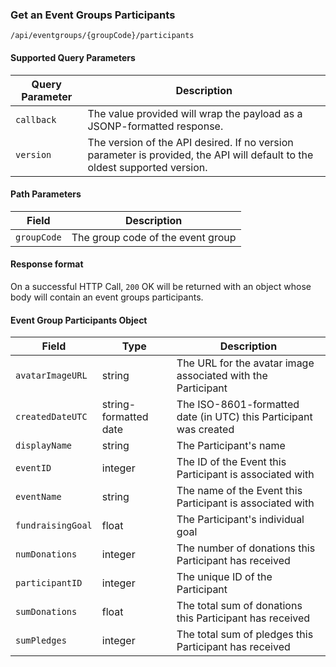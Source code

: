 ### Get an Event Groups Participants
`/api/eventgroups/{groupCode}/participants`
#### Supported Query Parameters
|Query Parameter|Description|
|---|---|
|`callback`|The value provided will wrap the payload as a JSONP-formatted response.|
|`version`|The version of the API desired. If no version parameter is provided, the API will default to the oldest supported version.|
#### Path Parameters
|Field|Description|
|---|---|
|`groupCode`| The group code of the event group |
#### Response format
On a successful HTTP Call, `200` OK will be returned with an object whose body will contain an event groups participants.
#### Event Group Participants Object
|Field|Type|Description|
|---|---|---|
|`avatarImageURL` |string|The URL for the avatar image associated with the Participant|
|`createdDateUTC` |string-formatted date|The ISO-8601-formatted date (in UTC) this Participant was created|
|`displayName` |string|The Participant's name|
|`eventID` |integer|The ID of the Event this Participant is associated with|
|`eventName` |string|The name of the Event this Participant is associated with|
|`fundraisingGoal` |float|The Participant's individual goal|
|`numDonations` |integer|The number of donations this Participant has received|
|`participantID` |integer|The unique ID of the Participant|
|`sumDonations` |float|The total sum of donations this Participant has received|
|`sumPledges` |integer|The total sum of pledges this Participant has received|
